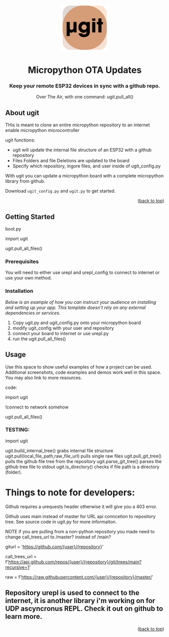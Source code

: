 <br />
<div align="center">
    <img src="images/logo.png" alt="Logo" width="150" height="150">
    <h1 align="center">Micropython OTA Updates</h1>
  <h3 align="center">Keep your remote ESP32 devices in sync with a github repo.</h3>
  <p align="center"> Over The Air, with one command: ugit.pull_all()</p>
</div>


## About ugit

THis is meant to clone an entire micropython repository to an internet enable micropython microcontroller

ugit functions:
* ugit will update the internal file structure of an ESP32 with a github repository
* Files Folders and file Deletions are updated to the board
* Specify which repository, ingore files, and user inside of ugit_config.py

With ugit you can update a micropython board with a complete micropython library from github.

Download `ugit_config.py` and `ugit.py` to get started.

<p align="right">(<a href="#readme-top">back to top</a>)</p>


<!-- GETTING STARTED -->
## Getting Started

boot.py

import ugit

ugit.pull_all_files()


### Prerequisites

You will need to either use urepl and urepl_config to connect to internet or use your own method.

### Installation

_Below is an example of how you can instruct your audience on installing and setting up your app. This template doesn't rely on any external dependencies or services._

1. Copy ugit.py and ugit_config.py onto your micropython board
2. modify ugit_config with your user and repository
3. connect your board to internet or use urepl.py
4. run the ugit.pull_all_files()


<!-- USAGE EXAMPLES -->
## Usage

Use this space to show useful examples of how a project can be used. Additional screenshots, code examples and demos work well in this space. You may also link to more resources.

code:

import ugit

!connect to network somehow

ugit.pull_all_files()

### TESTING:

import ugit

ugit.build_internal_tree() grabs internal file structure
ugit.pull(local_file_path,raw_file_url) pulls single raw files
ugit.pull_git_tree() pulls the github file tree from the repository
ugit.parse_git_tree() parses the github tree file to stdout
ugit.is_directory() checks if file path is a directory (folder).

# Things to note for developers:
Github requires a urequests header otherwise it will give you a 403 error.

Github uses main instead of master for URL api conncetion to repository tree. See source code in ugit.py for more informaiton.

  NOTE if you are pulling from a non-python repository you made need to change call_trees_url to /master? instead of /main? 
  
  giturl = 'https://github.com/{user}/{repository}'
  
  call_trees_url = f'https://api.github.com/repos/{user}/{repository}/git/trees/main?recursive=1'
 
  raw = f'https://raw.githubusercontent.com/{user}/{repository}/master/'

## Repository urepl is used to connect to the internet, it is another library i'm working on for UDP ascyncronus REPL. Check it out on github to learn more.

<p align="right">(<a href="#readme-top">back to top</a>)</p>
